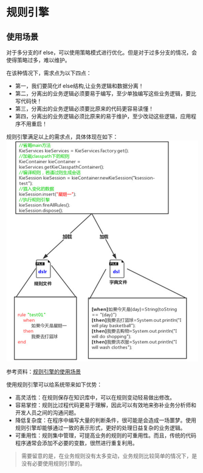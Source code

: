 # 规则引擎
## 使用场景

对于多分支的if else，可以使用策略模式进行优化。但是对于过多分支的情况，会使得策略过多，难以维护。

在该种情况下，需求点为以下四点：
- 第一，我们要简化if else结构,让业务逻辑和数据分离！
- 第二，分离出的业务逻辑必须要易于编写，至少单独编写这些业务逻辑，要比写代码快！
- 第三，分离出的业务逻辑必须要比原来的代码更容易读懂！
- 第四，分离出的业务逻辑必须比原来的易于维护，至少改动这些逻辑，应用程序不用重启！

规则引擎满足以上的需求点，具体体现在如下：
![image](https://raw.githubusercontent.com/rbmonster/file-storage/main/learning-note//other/ruleEnginExample.jpg)

参考资料：[规则引擎的使用场景](https://www.cnblogs.com/rjzheng/p/10996186.html)


使用规则引擎可以给系统带来如下优势：
- 高灵活性：在规则保存在知识库中，可以在规则变动轻易做出修改。
- 容易掌控：规则比过程代码更易于理解，因此可以有效地来弥补业务分析师和开发人员之间的沟通问题。
- 降低复杂度：在程序中编写大量的判断条件，很可能是会造成一场噩梦。使用规则引擎却能够通过一致的表示形式，更好的处理日益复杂的业务逻辑。
- 可重用性：规则集中管理，可提高业务的规则的可重用性。而且，传统的代码程序通常会添加不必要的变数，很然进行重复利用。
> 需要留意的是，在业务规则没有太多变动，业务规则比较简单的情况下，是没有必要使用规则引擎的。
